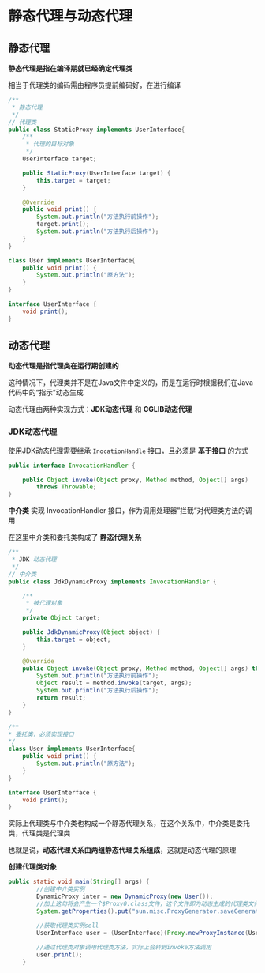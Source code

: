 # 静态代理与动态代理



## 静态代理

**静态代理是指在编译期就已经确定代理类**

相当于代理类的编码需由程序员提前编码好，在进行编译

```java
/**
 * 静态代理
 */
// 代理类
public class StaticProxy implements UserInterface{
    /**
     * 代理的目标对象
     */
    UserInterface target;

    public StaticProxy(UserInterface target) {
        this.target = target;
    }

    @Override
    public void print() {
        System.out.println("方法执行前操作");
        target.print();
        System.out.println("方法执行后操作");
    }
}

class User implements UserInterface{
    public void print() {
        System.out.println("原方法");
    }
}

interface UserInterface {
    void print();
}
```





## 动态代理

**动态代理是指代理类在运行期创建的**

这种情况下，代理类并不是在Java文件中定义的，而是在运行时根据我们在Java代码中的“指示”动态生成

动态代理由两种实现方式：**JDK动态代理** 和 **CGLIB动态代理**



### JDK动态代理

使用JDK动态代理需要继承 `InocationHandle` 接口，且必须是 **基于接口** 的方式

```java
public interface InvocationHandler {

    public Object invoke(Object proxy, Method method, Object[] args)
        throws Throwable;
}
```



**中介类** 实现 InvocationHandler 接口，作为调用处理器”拦截“对代理类方法的调用

在这里中介类和委托类构成了 **静态代理关系**

```java
/**
 * JDK 动态代理
 */
// 中介类
public class JdkDynamicProxy implements InvocationHandler {

    /**
     * 被代理对象
     */
    private Object target;

    public JdkDynamicProxy(Object object) {
        this.target = object;
    }

    @Override
    public Object invoke(Object proxy, Method method, Object[] args) throws Throwable {
        System.out.println("方法执行前操作");
        Object result = method.invoke(target, args);
        System.out.println("方法执行后操作");
        return result;
    }
}

/**
* 委托类，必须实现接口
*/
class User implements UserInterface{
    public void print() {
        System.out.println("原方法");
    }
}

interface UserInterface {
    void print();
}
```



实际上代理类与中介类也构成一个静态代理关系，在这个关系中，中介类是委托类，代理类是代理类

也就是说，**动态代理关系由两组静态代理关系组成**，这就是动态代理的原理



**创建代理类对象**

```java
public static void main(String[] args) {
        //创建中介类实例 
        DynamicProxy inter = new DynamicProxy(new User()); 
        //加上这句将会产生一个$Proxy0.class文件，这个文件即为动态生成的代理类文件
        System.getProperties().put("sun.misc.ProxyGenerator.saveGeneratedFiles","true"); 

        //获取代理类实例sell 
        UserInterface user = (UserInterface)(Proxy.newProxyInstance(UserInterface.class.getClassLoader(), new Class[] {UserInterface.class}, inter)); 
 
        //通过代理类对象调用代理类方法，实际上会转到invoke方法调用 
        user.print();
    }
```

